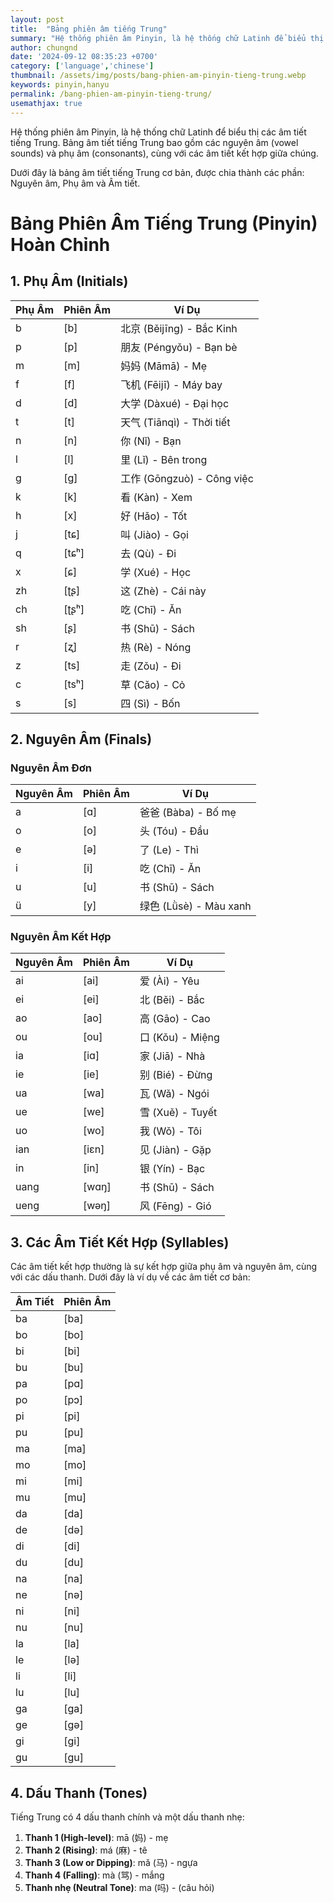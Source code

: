 ```yaml
---
layout: post
title:  "Bảng phiên âm tiếng Trung"
summary: "Hệ thống phiên âm Pinyin, là hệ thống chữ Latinh để biểu thị các âm tiết tiếng Trung."
author: chungnd
date: '2024-09-12 08:35:23 +0700'
category: ['language','chinese']
thumbnail: /assets/img/posts/bang-phien-am-pinyin-tieng-trung.webp
keywords: pinyin,hanyu
permalink: /bang-phien-am-pinyin-tieng-trung/
usemathjax: true
---
```



Hệ thống phiên âm Pinyin, là hệ thống chữ Latinh để biểu thị các âm tiết tiếng Trung. Bảng âm tiết tiếng Trung bao gồm các nguyên âm (vowel sounds) và phụ âm (consonants), cùng với các âm tiết kết hợp giữa chúng.

Dưới đây là bảng âm tiết tiếng Trung cơ bản, được chia thành các phần: Nguyên âm, Phụ âm và Âm tiết.
# Bảng Phiên Âm Tiếng Trung (Pinyin) Hoàn Chỉnh

## 1. Phụ Âm (Initials)

| Phụ Âm | Phiên Âm | Ví Dụ              |
|--------|----------|---------------------|
| b      | [b]      | 北京 (Běijīng) - Bắc Kinh |
| p      | [p]      | 朋友 (Péngyǒu) - Bạn bè |
| m      | [m]      | 妈妈 (Māmā) - Mẹ    |
| f      | [f]      | 飞机 (Fēijī) - Máy bay |
| d      | [d]      | 大学 (Dàxué) - Đại học |
| t      | [t]      | 天气 (Tiānqì) - Thời tiết |
| n      | [n]      | 你 (Nǐ) - Bạn       |
| l      | [l]      | 里 (Lǐ) - Bên trong  |
| g      | [ɡ]      | 工作 (Gōngzuò) - Công việc |
| k      | [k]      | 看 (Kàn) - Xem     |
| h      | [x]      | 好 (Hǎo) - Tốt     |
| j      | [tɕ]    | 叫 (Jiào) - Gọi    |
| q      | [tɕʰ]   | 去 (Qù) - Đi       |
| x      | [ɕ]      | 学 (Xué) - Học     |
| zh     | [ʈʂ]    | 这 (Zhè) - Cái này |
| ch     | [ʈʂʰ]   | 吃 (Chī) - Ăn      |
| sh     | [ʂ]      | 书 (Shū) - Sách    |
| r      | [ʐ]      | 热 (Rè) - Nóng     |
| z      | [ts]     | 走 (Zǒu) - Đi      |
| c      | [tsʰ]    | 草 (Cǎo) - Cỏ      |
| s      | [s]      | 四 (Sì) - Bốn      |

## 2. Nguyên Âm (Finals)

### Nguyên Âm Đơn

| Nguyên Âm | Phiên Âm | Ví Dụ                |
|-----------|----------|-----------------------|
| a         | [ɑ]      | 爸爸 (Bàba) - Bố mẹ   |
| o         | [o]      | 头 (Tóu) - Đầu       |
| e         | [ə]      | 了 (Le) - Thì        |
| i         | [i]      | 吃 (Chī) - Ăn        |
| u         | [u]      | 书 (Shū) - Sách      |
| ü         | [y]      | 绿色 (Lǜsè) - Màu xanh |

### Nguyên Âm Kết Hợp

| Nguyên Âm | Phiên Âm | Ví Dụ                  |
|-----------|----------|-------------------------|
| ai        | [ai]     | 爱 (Ài) - Yêu          |
| ei        | [ei]     | 北 (Běi) - Bắc         |
| ao        | [ao]     | 高 (Gāo) - Cao         |
| ou        | [ou]     | 口 (Kǒu) - Miệng       |
| ia        | [iɑ]     | 家 (Jiā) - Nhà         |
| ie        | [ie]     | 别 (Bié) - Đừng        |
| ua        | [wa]     | 瓦 (Wǎ) - Ngói         |
| ue        | [we]     | 雪 (Xuě) - Tuyết       |
| uo        | [wo]     | 我 (Wǒ) - Tôi          |
| ian       | [iɛn]    | 见 (Jiàn) - Gặp        |
| in        | [in]     | 银 (Yín) - Bạc         |
| uang      | [wɑŋ]    | 书 (Shū) - Sách        |
| ueng      | [wəŋ]    | 风 (Fēng) - Gió        |

## 3. Các Âm Tiết Kết Hợp (Syllables)

Các âm tiết kết hợp thường là sự kết hợp giữa phụ âm và nguyên âm, cùng với các dấu thanh. Dưới đây là ví dụ về các âm tiết cơ bản:

| Âm Tiết | Phiên Âm |
|---------|----------|
| ba      | [ba]     |
| bo      | [bo]     |
| bi      | [bi]     |
| bu      | [bu]     |
| pa      | [pɑ]     |
| po      | [pɔ]     |
| pi      | [pi]     |
| pu      | [pu]     |
| ma      | [ma]     |
| mo      | [mo]     |
| mi      | [mi]     |
| mu      | [mu]     |
| da      | [da]     |
| de      | [də]     |
| di      | [di]     |
| du      | [du]     |
| na      | [na]     |
| ne      | [nə]     |
| ni      | [ni]     |
| nu      | [nu]     |
| la      | [la]     |
| le      | [lə]     |
| li      | [li]     |
| lu      | [lu]     |
| ga      | [ɡa]     |
| ge      | [ɡə]     |
| gi      | [ɡi]     |
| gu      | [ɡu]     |

## 4. Dấu Thanh (Tones)

Tiếng Trung có 4 dấu thanh chính và một dấu thanh nhẹ:

1. **Thanh 1 (High-level)**: mā (妈) - mẹ
2. **Thanh 2 (Rising)**: má (麻) - tê
3. **Thanh 3 (Low or Dipping)**: mǎ (马) - ngựa
4. **Thanh 4 (Falling)**: mà (骂) - mắng
5. **Thanh nhẹ (Neutral Tone)**: ma (吗) - (câu hỏi)